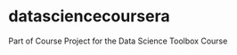 datasciencecoursera
===================

Part of Course Project for the Data Science Toolbox Course
